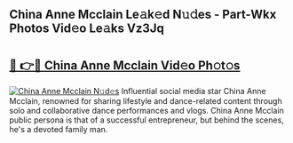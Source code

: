 ## China Anne Mcclain Le𝚊k𝚎d N𝚞𝚍es - Part-Wkx Photos Vid𝚎o Le𝚊ks Vz3Jq

# <h2><a href="http://fbc2ow.evod.top/?m=China+Anne+Mcclain">🔗 👉🔴 China Anne Mcclain Vid𝚎o Ph𝚘t𝚘s</a></h2>

[![China Anne Mcclain N𝚞d𝚎s](https://i.imgur.com/8V9OHl7.gif)](http://fbc2ow.evod.top/?m=China+Anne+Mcclain)
Influential social media star China Anne Mcclain, renowned for sharing lifestyle and dance-related content through solo and collaborative dance performances and vlogs. China Anne Mcclain public persona is that of a successful entrepreneur, but behind the scenes, he's a devoted family man. 
